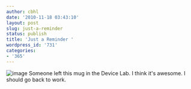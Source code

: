 ```yaml
---
author: cbhl
date: '2010-11-18 03:43:10'
layout: post
slug: just-a-reminder
status: publish
title: 'Just a Reminder '
wordpress_id: '731'
categories:
- '365'
---
```


![image](http://blog.azuresky.ca/blog/wp-content/uploads/2010/11/wpid-IMG_20101118_034056.jpg)
Someone left this mug in the Device Lab. I think it's awesome. I should
go back to work.
